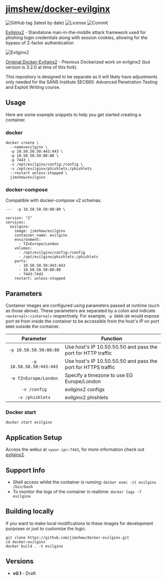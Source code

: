 # [jimshew/docker-evilginx](https://github.com/jimshew/docker-evilginx)

![GitHub tag (latest by date)](https://img.shields.io/github/v/tag/jimshew/docker-evilginx)
![License](https://img.shields.io/github/license/jimshew/docker-evilginx)
![Commit](https://img.shields.io/github/last-commit/jimshew/docker-evilginx)

[Evilginx2](https://github.com/kgretzky/evilginx2) - Standalone man-in-the-middle attack framework used for phishing login credentials along with session cookies, allowing for the bypass of 2-factor authentication

![Evilginx2](https://raw.githubusercontent.com/kgretzky/evilginx2/master/media/img/evilginx2-logo-512.png)

[Original Docker-Evilginx2](https://github.com/warhorse/docker-evilginx2) - Previous Dockerized work on evilginx2 (but version is 3.2.0 at time of this fork). 

This repository is designed to be separate as it will likely have adjustments only needed for the SANS Institute SEC660: Advanced Penetration Testing and Exploit Writing course.

## Usage

Here are some example snippets to help you get started creating a container.

### docker

```
docker create \
  --name=evilginx \
  -p 10.50.50.50:443:443 \
  -p 10.50.50.50:80:80 \
  -p 7443 \
  -v /opt/evilginx/config:/config \
  -v /opt/evilginx/phishlets:/phishlets 
  --restart unless-stopped \
  jimshew/evilginx
```

### docker-compose

Compatible with docker-compose v2 schemas.

```
---  -p 10.50.50.50:80:80 \

version: "2"
services:
  evilginx:
    image: jimshew/evilginx
    container_name: evilginx
    environment:
      - TZ=Europe/London
    volumes:
      - /opt/evilginx/config:/config
      - /opt/evilginx/phishlets:/phishlets
    ports:
      - 10.50.50.50:443:443
      - 10.50.50.50:80:80
      - 7443:7443
    restart: unless-stopped
```

## Parameters

Container images are configured using parameters passed at runtime (such as those above). These parameters are separated by a colon and indicate `<external>:<internal>` respectively. For example, `-p 8080:80` would expose port `80` from inside the container to be accessible from the host's IP on port `8080` outside the container.

| Parameter | Function |
| :----: | --- |
| `-p 10.50.50.50:80:80` | Use host's IP 10.50.50.50 and pass the port for HTTP traffic |
| `-p 10.50.50.50:443:443` | Use host's IP 10.50.50.50 and pass the port for HTTPS traffic |
| `-e TZ=Europe/London` | Specify a timezone to use EG Europe/London|
| `-v /config` | evilginx2 configs |
| `-v /phishlets` | evilginx2 phishlets |

### Docker start

```
docker start evilginx
```

## Application Setup

Access the webui at `<your-ip>:7443`, for more information check out [evilginx2](https://github.com/kgretzky/evilginx2).

## Support Info

* Shell access whilst the container is running: `docker exec -it evilginx /bin/bash`
* To monitor the logs of the container in realtime: `docker logs -f evilginx`

## Building locally

If you want to make local modifications to these images for development purposes or just to customize the logic:
```
git clone https://github.com/jimshew/docker-evilginx.git
cd docker-evilginx
docker build . -t evilginx
```
## Versions

* **v0.1** - Draft
